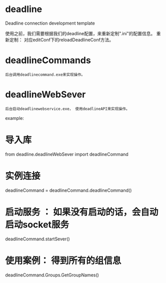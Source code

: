 # deadline
Deadline connection development template

使用之前，我们需要根据我们的deadline配置，来重新定制".ini"的配置信息。
重新定制：
    对应editConf下的reloadDeadlineConf方法。

# deadlineCommands
    后台调用deadlinecommand.exe来实现操作。


# deadlineWebSever
    后台启动deadlinewebservice.exe， 使用deadlineAPI来实现操作。


example:
# 导入库
from deadline.deadlineWebSever import deadlineCommand
# 实例连接
deadlineCommand = deadlineCommand.deadlineCommand()
# 启动服务 ： 如果没有启动的话，会自动启动socket服务
deadlineCommand.startSever()
# 使用案例： 得到所有的组信息
deadlineCommand.Groups.GetGroupNames()
